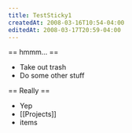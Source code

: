 ```yaml
---
title: TestSticky1
createdAt: 2008-03-16T10:54-04:00
editedAt: 2008-03-17T20:59-04:00
---
```


== hmmm... ==
* Take out trash
* Do some other stuff

== Really ==
* Yep
* [[Projects]]
* items










